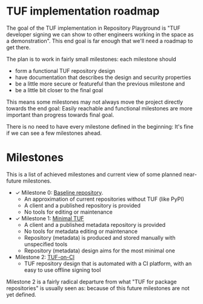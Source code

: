 # TUF implementation roadmap

The goal of the TUF implementation in Repository Playground is "TUF developer signing we can show to other engineers working in the space as a demonstration". This end goal is far enough that we'll need a roadmap to get there.

The plan is to work in fairly small milestones: each milestone should
* form a functional TUF repository design
* have documentation that describes the design and security properties
* be a little more secure or featureful than the previous milestone and 
* be a little bit closer to the final goal

This means some milestones may not always move the project directly towards the end goal: Easily reachable and functional milestones are more important than progress towards final goal.

There is no need to have every milestone defined in the beginning: It's fine if we can see a few milestones ahead.

# Milestones

This is a list of achieved milestones and current view of some planned near-future milestones.

* ✓ Milestone 0: [Baseline repository](design-milestones/00-BASELINE.md).
  - An approximation of current repositories without TUF (like PyPI)
  - A client and a published repository is provided
  - No tools for editing or maintenance
* ✓ Milestone 1: [Minimal TUF](design-milestones/01-TUF-MINIMAL.md)
  - A client and a published metadata repository is provided
  - No tools for metadata editing or maintenance
  - Repository (metadata) is produced and stored manually with unspecified tools
  - Repository (metadata) design aims for the most minimal one
* Milestone 2: [TUF-on-CI](design-milestones/02-GIT-REPO.md)
  - TUF repository design that is automated with a CI platform, with an easy
    to use offline signing tool

Milestone 2 is a fairly radical departure from what "TUF for package repositories"
is usually seen as: because of this future milestones are not yet defined.
